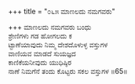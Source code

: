 +++
title = "೦೬೫ ಮಾಣಲದು ನಮಗವರು"

+++
ಮಾಣಲದು ನಮಗವರು ಬಂಧು  
ಶ್ರೇಣಿಗಳು ಗಡ ಹೋಗಲದು ಕ  
ಟ್ಟಾಣೆಯಾವುದು ನಿಮ್ಮ ದೇಶದೊಳುಳ್ಳ ವಸ್ತುಗಳ  
ವಾಣಿಯವ ಮಾಡದೆ ಸುಯಜ್ಞದ  
ಕಾಣಿಕೆಯನೀವುದು ಯುಧಿಷ್ಠಿರ   
ನಾಣೆ ನಿಮಗೆನೆ ತಂದು ಕೊಟ್ಟರು ಸಕಲ ವಸ್ತುಗಳ     ॥65॥